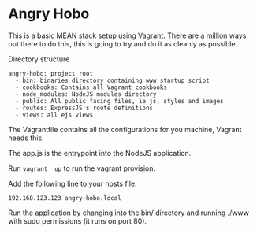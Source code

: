 Angry Hobo
============
This is a basic MEAN stack setup using Vagrant. There are a million ways out
there to do this, this is going to try and do it as cleanly as possible.

Directory structure

    angry-hobo: project root
      - bin: binaries directory containing www startup script
      - cookbooks: Contains all Vagrant cookbooks
      - node_modules: NodeJS modules directory
      - public: All public facing files, ie js, styles and images
      - routes: ExpressJS's route definitions
      - views: all ejs views


The Vagrantfile contains all the configurations for you machine, Vagrant needs this.

The app.js is the entrypoint into the NodeJS application.

Run `vagrant  up` to run the vagrant provision.

Add the following line to your hosts file:

`192.168.123.123 angry-hobo.local`

Run the application by changing into the bin/ directory and running ./www with sudo permissions (it runs on port 80).
